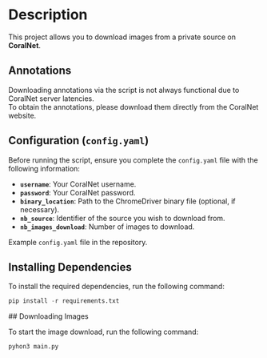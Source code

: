 # Description

This project allows you to download images from a private source on **CoralNet**.

## Annotations

Downloading annotations via the script is not always functional due to CoralNet server latencies.  
To obtain the annotations, please download them directly from the CoralNet website.

## Configuration (`config.yaml`)

Before running the script, ensure you complete the `config.yaml` file with the following information:

- **`username`**: Your CoralNet username.
- **`password`**: Your CoralNet password.
- **`binary_location`**: Path to the ChromeDriver binary file (optional, if necessary).
- **`nb_source`**: Identifier of the source you wish to download from.
- **`nb_images_download`**: Number of images to download.

Example `config.yaml` file in the repository. 

## Installing Dependencies

To install the required dependencies, run the following command:
```python
pip install -r requirements.txt
```
## Downloading Images

To start the image download, run the following command:
```bash
pyhon3 main.py
```

